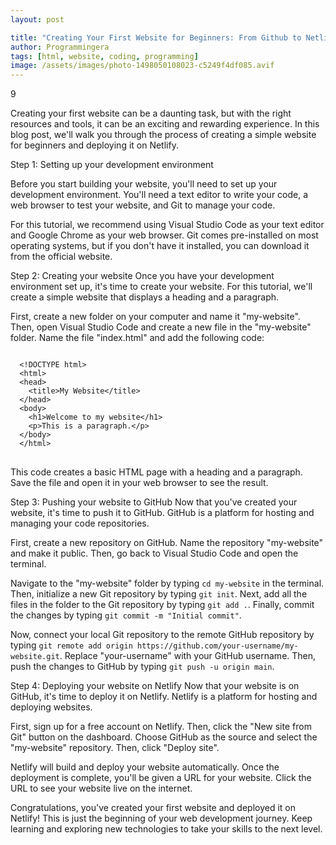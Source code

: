 ```yaml
---
layout: post

title: "Creating Your First Website for Beginners: From Github to Netlify"
author: Programmingera
tags: [html, website, coding, programming]
image: /assets/images/photo-1498050108023-c5249f4df085.avif
---
```


<div>

9 <div class="min-h-[20px] flex flex-col items-start gap-4 whitespace-pre-wrap"><div class="markdown prose w-full break-words dark:prose-invert light"><p>Creating your first website can be a daunting task, but with the right resources and tools, it can be an exciting and rewarding experience. In this blog post, we'll walk you through the process of creating a simple website for beginners and deploying it on Netlify.</p><p>Step 1: Setting up your development environment

Before you start building your website, you'll need to set up your development environment. You'll need a text editor to write your code, a web browser to test your website, and Git to manage your code.</p><p>For this tutorial, we recommend using Visual Studio Code as your text editor and Google Chrome as your web browser. Git comes pre-installed on most operating systems, but if you don't have it installed, you can download it from the official website.</p><p>Step 2: Creating your website
Once you have your development environment set up, it's time to create your website. For this tutorial, we'll create a simple website that displays a heading and a paragraph.</p><p>First, create a new folder on your computer and name it "my-website". Then, open Visual Studio Code and create a new file in the "my-website" folder. Name the file "index.html" and add the following code:</p>

<pre>
<code>
  &lt;!DOCTYPE html&gt;
  &lt;html&gt;
  &lt;head&gt;
	&lt;title&gt;My Website&lt;/title&gt;
  &lt;/head&gt;
  &lt;body&gt;
	&lt;h1&gt;Welcome to my website&lt;/h1&gt;
	&lt;p&gt;This is a paragraph.&lt;/p&gt;
  &lt;/body&gt;
  &lt;/html&gt;
</code>
</pre>

<p>This code creates a basic HTML page with a heading and a paragraph. Save the file and open it in your web browser to see the result.</p><p>Step 3: Pushing your website to GitHub
Now that you've created your website, it's time to push it to GitHub. GitHub is a platform for hosting and managing your code repositories.</p><p>First, create a new repository on GitHub. Name the repository "my-website" and make it public. Then, go back to Visual Studio Code and open the terminal.</p><p>Navigate to the "my-website" folder by typing <code>cd my-website</code> in the terminal. Then, initialize a new Git repository by typing <code>git init</code>. Next, add all the files in the folder to the Git repository by typing <code>git add .</code>. Finally, commit the changes by typing <code>git commit -m "Initial commit"</code>.</p><p>Now, connect your local Git repository to the remote GitHub repository by typing <code>git remote add origin https://github.com/your-username/my-website.git</code>. Replace "your-username" with your GitHub username. Then, push the changes to GitHub by typing <code>git push -u origin main</code>.</p><p>Step 4: Deploying your website on Netlify
Now that your website is on GitHub, it's time to deploy it on Netlify. Netlify is a platform for hosting and deploying websites.</p><p>First, sign up for a free account on Netlify. Then, click the "New site from Git" button on the dashboard. Choose GitHub as the source and select the "my-website" repository. Then, click "Deploy site".</p><p>Netlify will build and deploy your website automatically. Once the deployment is complete, you'll be given a URL for your website. Click the URL to see your website live on the internet.</p><p>Congratulations, you've created your first website and deployed it on Netlify! This is just the beginning of your web development journey. Keep learning and exploring new technologies to take your skills to the next level.</p></div></div>
